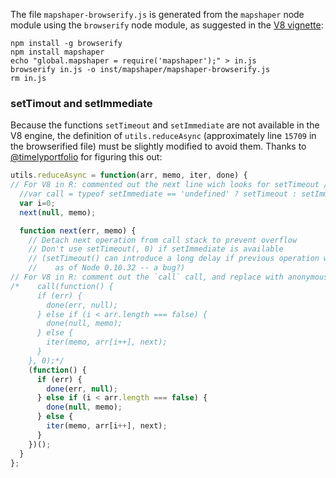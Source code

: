 The file `mapshaper-browserify.js` is generated from the `mapshaper` node module using the `browserify` node module, as suggested in the [V8 vignette](https://cran.r-project.org/web/packages/V8/vignettes/npm.html):

```
npm install -g browserify
npm install mapshaper
echo "global.mapshaper = require('mapshaper');" > in.js
browserify in.js -o inst/mapshaper/mapshaper-browserify.js
rm in.js
```

### setTimout and setImmediate
Because the functions `setTimeout` and `setImmediate` are not available in the V8 engine, the  definition of `utils.reduceAsync` (approximately line `15709` in the browserified file) must be slightly modified to avoid them. Thanks to [@timelyportfolio](https://github.com/timelyportfolio) for figuring this out:

```javascript
utils.reduceAsync = function(arr, memo, iter, done) {
// For V8 in R: commented out the next line wich looks for setTimeout / setImmediate
  //var call = typeof setImmediate == 'undefined' ? setTimeout : setImmediate;
  var i=0;
  next(null, memo);

  function next(err, memo) {
    // Detach next operation from call stack to prevent overflow
    // Don't use setTimeout(, 0) if setImmediate is available
    // (setTimeout() can introduce a long delay if previous operation was slow,
    //    as of Node 0.10.32 -- a bug?)
// For V8 in R: comment out the `call` call, and replace with anonymous function
/*    call(function() {
      if (err) {
        done(err, null);
      } else if (i < arr.length === false) {
        done(null, memo);
      } else {
        iter(memo, arr[i++], next);
      }
    }, 0);*/
    (function() {
      if (err) {
        done(err, null);
      } else if (i < arr.length === false) {
        done(null, memo);
      } else {
        iter(memo, arr[i++], next);
      }
    })();
  }
};
```
